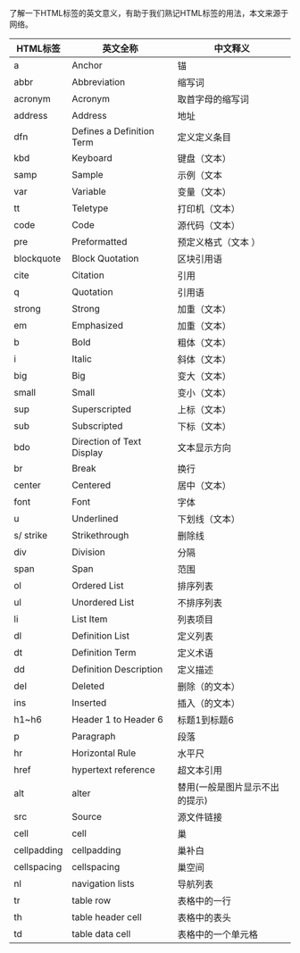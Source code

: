 了解一下HTML标签的英文意义，有助于我们熟记HTML标签的用法，本文来源于网络。
|HTML标签|英文全称|中文释义|| ---- | ---- | ---- ||a|Anchor|锚||abbr|Abbreviation|缩写词||acronym|Acronym|取首字母的缩写词||address |Address|地址||dfn |Defines a Definition Term|定义定义条目||kbd |Keyboard|键盘（文本）||samp |Sample|示例（文本||var |Variable|变量（文本）||tt |Teletype|打印机（文本）||code|Code|源代码（文本）||pre|Preformatted|预定义格式（文本 ）||blockquote |Block Quotation|区块引用语||cite |Citation|引用||q|Quotation|引用语||strong|Strong|加重（文本）||em |Emphasized|加重（文本）||b|Bold|粗体（文本）||i|Italic|斜体（文本）||big |Big|变大（文本）||small |Small|变小（文本）||sup |Superscripted|上标（文本）||sub |Subscripted|下标（文本）||bdo |Direction of Text Display|文本显示方向||br |Break|换行||center |Centered|居中（文本）||font |Font|字体||u |Underlined|下划线（文本）||s/ strike |Strikethrough|删除线||div |Division|分隔||span |Span|范围||ol |Ordered List|排序列表||ul |Unordered List|不排序列表||li|List Item|列表项目||dl |Definition List|定义列表||dt |Definition Term|定义术语||dd |Definition Description|定义描述||del |Deleted|删除（的文本）||ins |Inserted|插入（的文本）||h1~h6|Header 1 to Header 6|标题1到标题6||p|Paragraph|段落||hr |Horizontal Rule|水平尺||href|hypertext reference|超文本引用||alt|alter|替用(一般是图片显示不出的提示)||src|Source|源文件链接||cell|cell|巢||cellpadding|cellpadding|巢补白||cellspacing|cellspacing|巢空间||nl|navigation lists|导航列表||tr|table row|表格中的一行||th|table header cell|表格中的表头||td|table data cell|表格中的一个单元格|
